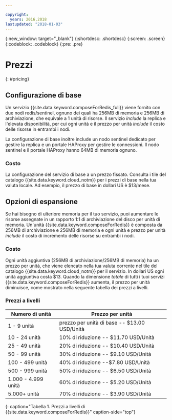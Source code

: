 ```yaml
---

copyright:
  years: 2016,2018
lastupdated: "2018-01-03"
---
```


{:new_window: target="_blank"}
{:shortdesc: .shortdesc}
{:screen: .screen}
{:codeblock: .codeblock}
{:pre: .pre}

# Prezzi
{: #pricing}

## Configurazione di base
Un servizio {{site.data.keyword.composeForRedis_full}} viene fornito con due nodi redis/sentinel, ognuno dei quali ha 256MB di memoria e 256MB di archiviazione, che equivale a 1 unità di risorse. Il servizio _include_ la replica e l'elevata disponibilità, per cui ogni unità e il prezzo per unità _include_ il costo delle risorse in entrambi i nodi.

La configurazione di base inoltre include un nodo sentinel dedicato per gestire la replica e un portale HAProxy per gestire le connessioni. Il nodo sentinel e il portale HAProxy hanno 64MB di memoria ognuno.

### Costo
La configurazione del servizio di base a un prezzo fissato. Consulta i tile del catalogo {{site.data.keyword.cloud_notm}} per i prezzi di base nella tua valuta locale. Ad esempio, il prezzo di base in dollari US è $13/mese.

## Opzioni di espansione
Se hai bisogno di ulteriore memoria per il tuo servizio, puoi aumentare le risorse assegnate in un rapporto 1:1 di archiviazione del disco per unità di memoria. Un'unità {{site.data.keyword.composeForRedis}} è composta da 256MB di archiviazione e 256MB di memoria e ogni unità e prezzo per unità _include_ il costo di incremento delle risorse su entrambi i nodi.

### Costo
Ogni unità aggiuntiva (256MB di archiviazione/256MB di memoria) ha un prezzo per unità, che viene elencato nella tua valuta corrente nel tile del catalogo {{site.data.keyword.cloud_notm}} per il servizio. In dollari US ogni unità aggiuntiva costa $13. Quando la dimensione _totale_ di tutti i tuoi servizi {{site.data.keyword.composeForRedis}} aumenta, il prezzo per unità diminuisce, come mostrato nella seguente tabella dei prezzi a livelli.

### Prezzi a livelli
Numero di unità|Prezzo per unità
----------|-----------
1 - 9 unità|prezzo per unità di base -- $13.00 USD/Unità 
10 - 24 unità|10% di riduzione -- $11.70 USD/Unità
25 - 49 unità|20% di riduzione -- $10.40 USD/Unità
50 - 99 unità|30% di riduzione -- $9.10 USD/Unità
100 - 499 unità|40% di riduzione --$7.80 USD/Unità
500 - 999 unità|50% di riduzione -- $6.50 USD/Unità
1.000 - 4.999 unità|60% di riduzione -- $5.20 USD/Unità
5.000+ unità|70% di riduzione -- $3.90 USD/Unità
{: caption="Tabella 1. Prezzi a livelli di {{site.data.keyword.composeForRedis}}" caption-side="top"}

